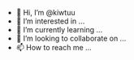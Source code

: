 - 👋 Hi, I’m @kiwtuu
- 👀 I’m interested in ...
- 🌱 I’m currently learning ...
- 💞️ I’m looking to collaborate on ...
- 📫 How to reach me ...

<!---
kiwtuu/kiwtuu is a ✨ special ✨ repository because its `README.md` (this file) appears on your GitHub profile.
You can click the Preview link to take a look at your changes.
--->
